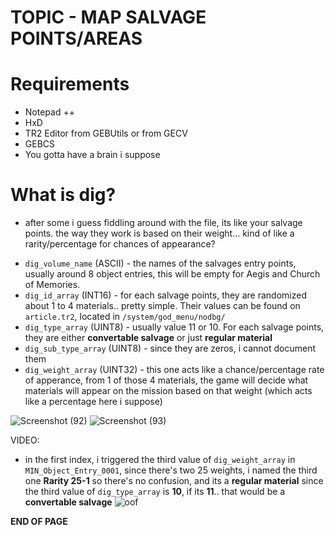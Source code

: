 # TOPIC - MAP SALVAGE POINTS/AREAS
# Requirements
- Notepad ++
- HxD
- TR2 Editor from GEBUtils or from GECV
- GEBCS
- You gotta have a brain i suppose

# What is dig?
 + after some i guess fiddling around with the file, its like your salvage points. the way they work is based on their weight... kind of like a rarity/percentage for chances of appearance?

- `dig_volume_name` (ASCII) - the names of the salvages entry points, usually around 8 object entries, this will be empty for Aegis and
   Church of Memories.
- `dig_id_array` (INT16) - for each salvage points, they are randomized about 1 to 4 materials.. pretty simple. Their values can be found on `article.tr2`, located in `/system/god_menu/nodbg/`
- `dig_type_array` (UINT8) - usually value 11 or 10. For each salvage points, they are either **convertable salvage** or just **regular material**
- `dig_sub_type_array` (UINT8) - since they are zeros, i cannot document them
- `dig_weight_array` (UINT32) - this one acts like a chance/percentage rate of apperance, from 1 of those 4 materials, the game will decide
  what materials will appear on the mission based on that weight (which acts like a percentage here i suppose)


![Screenshot (92)](https://github.com/nachotacos69/WikiEater/assets/99103531/fc94d652-2443-4977-88b3-0fd186d8afa9)
![Screenshot (93)](https://github.com/nachotacos69/WikiEater/assets/99103531/edd66963-3229-432a-8a20-d23424efcb77)

VIDEO:
- in the first index, i triggered the third value of `dig_weight_array` in `MIN_Object_Entry_0001`, since there's two 25 weights, i named the third one **Rarity 25-1** so there's no confusion, and its a **regular material** since the third value of `dig_type_array` is **10**, if its **11**.. that would be a **convertable salvage**
![oof](https://github.com/nachotacos69/WikiEater/assets/99103531/045369eb-2275-42a4-8834-b30d817761e7)



**END OF PAGE**

